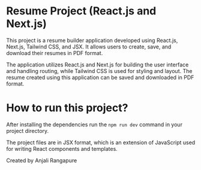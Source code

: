 # Resume Project (React.js and Next.js)

This project is a resume builder application developed using React.js, Next.js, Tailwind CSS, and JSX. It allows users to create, save, and download their resumes in PDF format.

The application utilizes React.js and Next.js for building the user interface and handling routing, while Tailwind CSS is used for styling and layout. The resume created using this application can be saved and downloaded in PDF format.

# How to run this project?
After installing the dependencies run the `npm run dev` command in your project directory.

The project files are in JSX format, which is an extension of JavaScript used for writing React components and templates.

Created by Anjali Rangapure 
